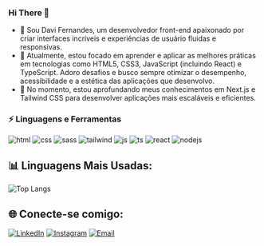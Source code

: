 ### Hi There 👋 

* 👋 Sou Davi Fernandes, um desenvolvedor front-end apaixonado por criar interfaces incríveis e experiências de usuário fluidas e responsivas.
* 🚀 Atualmente, estou focado em aprender e aplicar as melhores práticas em tecnologias como HTML5, CSS3, JavaScript (incluindo React) e TypeScript. Adoro desafios e busco sempre otimizar o desempenho, acessibilidade e a estética das aplicações que desenvolvo.
* 🌱 No momento, estou aprofundando meus conhecimentos em Next.js e Tailwind CSS para desenvolver aplicações mais escaláveis e eficientes.

### ⚡ Linguagens e Ferramentas
<p align="left">
<img src="https://img.shields.io/badge/HTML5-E34F26?style=for-the-badge&logo=html5&logoColor=white" alt="html">
<img src="https://img.shields.io/badge/CSS3-1572B6?style=for-the-badge&logo=css3&logoColor=white" alt="css">
<img src="https://img.shields.io/badge/Sass-CC6699?style=for-the-badge&logo=sass&logoColor=white" alt="sass">
<img src="https://img.shields.io/badge/Tailwind_CSS-38B2AC?style=for-the-badge&logo=tailwind-css&logoColor=white" alt="tailwind" >
<img src="https://img.shields.io/badge/JavaScript-F7DF1E?style=for-the-badge&logo=javascript&logoColor=black" alt="js">
<img src="https://img.shields.io/badge/TypeScript-007ACC?style=for-the-badge&logo=typescript&logoColor=white" alt="ts">
<img src="https://img.shields.io/badge/React-20232A?style=for-the-badge&logo=react&logoColor=61DAFB" alt="react">
<img src="https://img.shields.io/badge/Next.JS-1f1f1f?style=for-the-badge&logo=next.js&logoColor=white" alt="nodejs">
</p>

## 📊 Linguagens Mais Usadas:
![Top Langs](https://github-readme-stats.vercel.app/api/top-langs/?username=davifdev&layout=compact&theme=radical)

## 🌐 Conecte-se comigo:
[![LinkedIn](https://img.shields.io/badge/-LinkedIn-0077B5?style=for-the-badge&logo=linkedin&logoColor=white)](https://www.linkedin.com/in/davi-fernandes-05a737226/)
[![Instagram](https://img.shields.io/badge/-Instagram-E4405F?style=for-the-badge&logo=instagram&logoColor=white)](https://www.instagram.com/fernandes.236/)
[![Email](https://img.shields.io/badge/-Email-D14836?style=for-the-badge&logo=gmail&logoColor=white)](davi.fer159@gmail.com)





